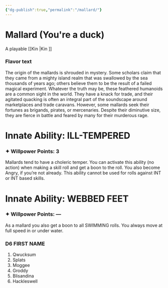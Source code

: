 ```yaml
---
{"dg-publish":true,"permalink":"/mallard/"}
---
```


# Mallard (You're a duck)
A playable [[Kin \|Kin ]]

### Flavor text
The origin of the mallards is shrouded in mystery. Some
scholars claim that they came from a mighty island realm
that was swallowed by the sea thousands of years ago;
others believe them to be the result of a failed magical
experiment. Whatever the truth may be, these feathered
humanoids are a common sight in the world. They have
a knack for trade, and their agitated quacking is often
an integral part of the soundscape around marketplaces
and trade caravans. However, some mallards seek their
fortunes as brigands, pirates, or mercenaries. Despite their
diminutive size, they are fierce in battle and feared by
many for their murderous rage.

# Innate Ability: ILL-TEMPERED
### ✦ Willpower Points: 3
Mallards tend to have a choleric temper. You can
activate this ability (no action) when making
a skill roll and get a boon to the roll. You also
become Angry, if you’re not already. This ability
cannot be used for rolls against INT or INT based
skills.

# Innate Ability: WEBBED FEET
### ✦ Willpower Points: —
As a mallard you also get a boon to all SWIMMING
rolls. You always move at full speed in or
under water.

### D6 FIRST NAME
1. Qwucksum
2. Splats
3. Moggee
4. Groddy
5. Blisandina
6. Hackleswell